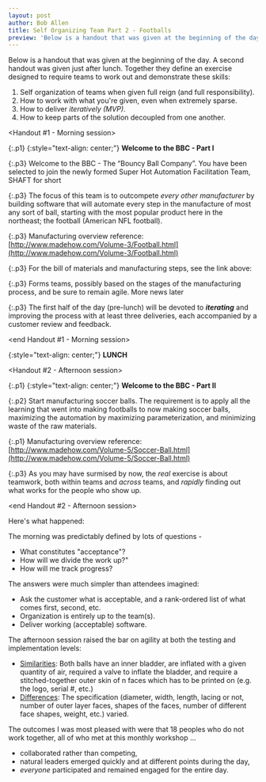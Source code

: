 ```yaml
---
layout: post
author: Bob Allen
title: Self Organizing Team Part 2 - Footballs
preview: 'Below is a handout that was given at the beginning of the day. A second handout was given just after lunch. Together they define an exercise designed to require teams to work out and demonstrate these skills'
---
```

Below is a handout that was given at the beginning of the day. A second handout was given just after lunch. Together they define an exercise designed to require teams to work out and demonstrate these skills:


1. Self organization of teams when given full reign (and full responsibility).
2. How to work with what you're given, even when extremely sparse.
3. How to deliver _iteratively (MVP)_.
4. How to keep parts of the solution decoupled from one another.

&lt;Handout #1 - Morning session&gt;

{:.p1}
{:style="text-align: center;"}
**Welcome to the BBC - Part I**

{:.p3}
Welcome to the BBC - The “Bouncy Ball Company”. You have been selected to join the newly formed Super Hot Automation Facilitation Team, SHAFT for short

{:.p3}
The focus of this team is to outcompete _every other manufacturer_ by building software that will automate every step in the manufacture of most any sort of ball, starting with the most popular product here in the northeast; the football (American NFL football).

{:.p3}
Manufacturing overview reference: [http://www.madehow.com/Volume-3/Football.html](http://www.madehow.com/Volume-3/Football.html)

{:.p3}
For the bill of materials and manufacturing steps, see the link above:

{:.p3}
Forms teams, possibly based on the stages of the manufacturing process, and be sure to remain agile. More news later

{:.p3}
The first half of the day (pre-lunch) will be devoted to **_iterating_** and improving the process with at least three deliveries, each accompanied by a customer review and feedback.

&lt;end Handout #1 - Morning session&gt;

{:style="text-align: center;"}
**LUNCH**

&lt;Handout #2 - Afternoon session&gt;

{:.p1}
{:style="text-align: center;"}
**Welcome to the BBC - Part II**

{:.p2}
Start manufacturing soccer balls. The requirement is to apply all the learning that went into making footballs to now making soccer balls, maximizing the automation by maximizing parameterization, and minimizing waste of the raw materials.

{:.p1}
Manufacturing overview reference: [http://www.madehow.com/Volume-5/Soccer-Ball.html](http://www.madehow.com/Volume-5/Soccer-Ball.html)

{:.p3}
As you may have surmised by now, the _real_ exercise is about teamwork, both within teams and _across_ teams, and _rapidly_ finding out what works for the people who show up.

&lt;end Handout #2 - Afternoon session&gt;

Here's what happened:

The morning was predictably defined by lots of questions -

- What constitutes "acceptance"?
- How will we divide the work up?"
- How will me track progress?

The answers were much simpler than attendees imagined:

- Ask the customer what is acceptable, and a rank-ordered list of what comes first, second, etc.
- Organization is entirely up to the team(s).
- Deliver working (acceptable) software.

The afternoon session raised the bar on agility at both the testing and implementation levels:

- <u>Similarities</u>: Both balls have an inner bladder, are inflated with a given quantity of air, required a valve to inflate the bladder, and require a stitched-together outer skin of  n faces which has to be printed on (e.g. the logo, serial #, etc.)
- <u>Differences</u>: The specification (diameter, width, length, lacing or not, number of outer layer faces, shapes of the faces, number of different face shapes, weight, etc.) varied.

The outcomes I was most pleased with were that 18 peoples who do not work together, all of who met at this monthly workshop ...

- collaborated rather than competing,
- natural leaders emerged quickly and at different points during the day,
- _everyone_ participated and remained engaged for the entire day.
